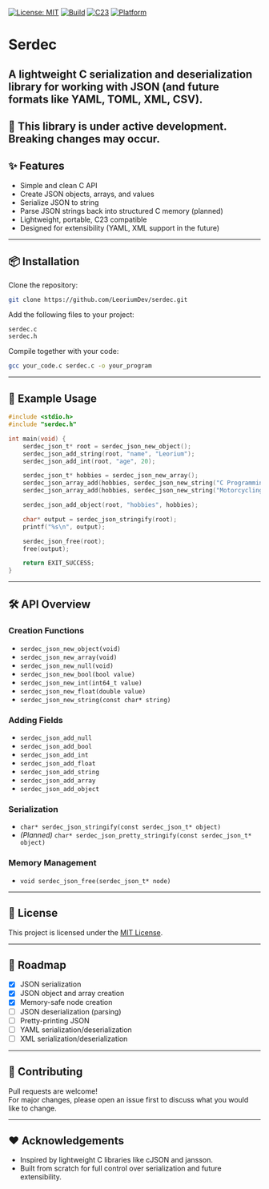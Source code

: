 [![License: MIT](https://img.shields.io/badge/License-MIT-blue.svg)](LICENSE)
[![Build](https://github.com/LeoriumDev/serdec/actions/workflows/build.yml/badge.svg)](https://github.com/LeoriumDev/serdec/actions/workflows/build.yml)
[![C23](https://img.shields.io/badge/C_Standard-C23-blue)]()
[![Platform](https://img.shields.io/badge/platform-Cross--Platform-lightgrey)]()

# Serdec
A lightweight C serialization and deserialization library for working with JSON (and future formats like YAML, TOML, XML, CSV).
---
## 🚧 This library is under active development. Breaking changes may occur.

## ✨ Features

- Simple and clean C API
- Create JSON objects, arrays, and values
- Serialize JSON to string
- Parse JSON strings back into structured C memory (planned)
- Lightweight, portable, C23 compatible
- Designed for extensibility (YAML, XML support in the future)

---

## 📦 Installation

Clone the repository:

```bash
git clone https://github.com/LeoriumDev/serdec.git
```

Add the following files to your project:

```plaintext
serdec.c
serdec.h
```

Compile together with your code:

```bash
gcc your_code.c serdec.c -o your_program
```

---

## 📝 Example Usage

```c
#include <stdio.h>
#include "serdec.h"

int main(void) {
    serdec_json_t* root = serdec_json_new_object();
    serdec_json_add_string(root, "name", "Leorium");
    serdec_json_add_int(root, "age", 20);

    serdec_json_t* hobbies = serdec_json_new_array();
    serdec_json_array_add(hobbies, serdec_json_new_string("C Programming"));
    serdec_json_array_add(hobbies, serdec_json_new_string("Motorcycling"));

    serdec_json_add_object(root, "hobbies", hobbies);

    char* output = serdec_json_stringify(root);
    printf("%s\n", output);

    serdec_json_free(root);
    free(output);

    return EXIT_SUCCESS;
}
```

---

## 🛠️ API Overview

### Creation Functions

- `serdec_json_new_object(void)`
- `serdec_json_new_array(void)`
- `serdec_json_new_null(void)`
- `serdec_json_new_bool(bool value)`
- `serdec_json_new_int(int64_t value)`
- `serdec_json_new_float(double value)`
- `serdec_json_new_string(const char* string)`

### Adding Fields

- `serdec_json_add_null`
- `serdec_json_add_bool`
- `serdec_json_add_int`
- `serdec_json_add_float`
- `serdec_json_add_string`
- `serdec_json_add_array`
- `serdec_json_add_object`

### Serialization

- `char* serdec_json_stringify(const serdec_json_t* object)`
- *(Planned)* `char* serdec_json_pretty_stringify(const serdec_json_t* object)`

### Memory Management

- `void serdec_json_free(serdec_json_t* node)`

---

## 📜 License

This project is licensed under the [MIT License](LICENSE).

---

## 🚀 Roadmap

- [x] JSON serialization
- [x] JSON object and array creation
- [x] Memory-safe node creation
- [ ] JSON deserialization (parsing)
- [ ] Pretty-printing JSON
- [ ] YAML serialization/deserialization
- [ ] XML serialization/deserialization

---

## 🤝 Contributing

Pull requests are welcome!  
For major changes, please open an issue first to discuss what you would like to change.

---

## ❤️ Acknowledgements

- Inspired by lightweight C libraries like cJSON and jansson.
- Built from scratch for full control over serialization and future extensibility.
